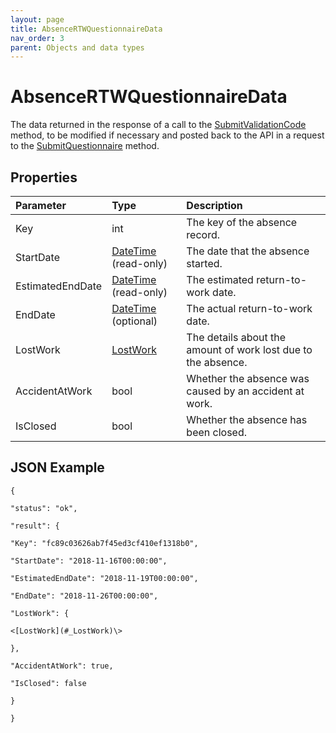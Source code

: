 ```yaml
---
layout: page
title: AbsenceRTWQuestionnaireData
nav_order: 3
parent: Objects and data types
---
```


# AbsenceRTWQuestionnaireData

The data returned in the response of a call to the [SubmitValidationCode](#_SubmitValidationCode) method, to be modified if necessary and posted back to the API in a request to the [SubmitQuestionnaire](#_SubmitQuestionnaire_1) method.

## Properties

| Parameter | Type   | Description                                                 |
|:----------|:-------|:------------------------------------------------------------|
| Key | int | The key of the absence record. |
| StartDate | [DateTime](#_DateTime) (read-only) | The date that the absence started. |
| EstimatedEndDate | [DateTime](#_DateTime) (read-only) | The estimated return-to-work date. |
| EndDate | [DateTime](file:///D:/Documents/Meddbase%20Patient%20Portal%20API.docx#_DateTime) (optional) | The actual return-to-work date. |
| LostWork | [LostWork](file:///D:/Documents/Meddbase%20Patient%20Portal%20API.docx#_LostWork) | The details about the amount of work lost due to the absence. |
| AccidentAtWork | bool | Whether the absence was caused by an accident at work. |
| IsClosed | bool | Whether the absence has been closed. |

## JSON Example

```
{

"status": "ok",

"result": {

"Key": "fc89c03626ab7f45ed3cf410ef1318b0",

"StartDate": "2018-11-16T00:00:00",

"EstimatedEndDate": "2018-11-19T00:00:00",

"EndDate": "2018-11-26T00:00:00",

"LostWork": {

<[LostWork](#_LostWork)\>

},

"AccidentAtWork": true,

"IsClosed": false

}

}
```
